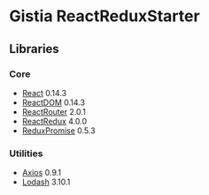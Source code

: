 # Gistia ReactReduxStarter

## Libraries

### Core

- [React](https://github.com/facebook/react) 0.14.3
- [ReactDOM](https://github.com/facebook/react) 0.14.3
- [ReactRouter](https://github.com/reactjs/react-router) 2.0.1
- [ReactRedux](https://github.com/reactjs/react-redux) 4.0.0
- [ReduxPromise](https://github.com/acdlite/redux-promise) 0.5.3

### Utilities

- [Axios](https://github.com/mzabriskie/axios) 0.9.1
- [Lodash](https://lodash.com/) 3.10.1
